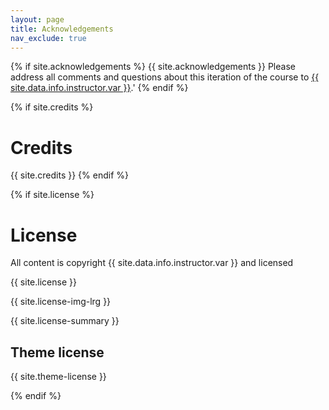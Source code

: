 ```yaml
---
layout: page
title: Acknowledgements
nav_exclude: true
---
```


{% if site.acknowledgements %}
{{ site.acknowledgements }} Please address all comments and questions about this iteration of the course to <a href="mailto:{{ site.data.info.instructor.email }}">{{ site.data.info.instructor.var }}</a>.'
{% endif %}

{% if site.credits %}
# Credits

{{ site.credits }}
{% endif %}

{% if site.license %}
# License

All content is copyright {{ site.data.info.instructor.var }} and licensed 

{{ site.license }}

{{ site.license-img-lrg }}

{{ site.license-summary }}

## Theme license

{{ site.theme-license }}

{% endif %}